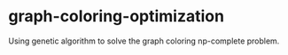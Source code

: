 # graph-coloring-optimization
Using genetic algorithm to solve the graph coloring np-complete problem.
